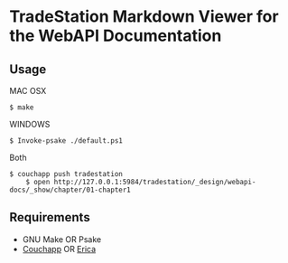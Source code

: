 # TradeStation Markdown Viewer for the WebAPI Documentation

## Usage

MAC OSX

    $ make

WINDOWS

    $ Invoke-psake ./default.ps1

Both

    $ couchapp push tradestation
        $ open http://127.0.0.1:5984/tradestation/_design/webapi-docs/_show/chapter/01-chapter1

## Requirements

* GNU Make OR Psake
* [Couchapp](http://couchapp.org/page/installing) OR [Erica](https://github.com/benoitc/erica)
